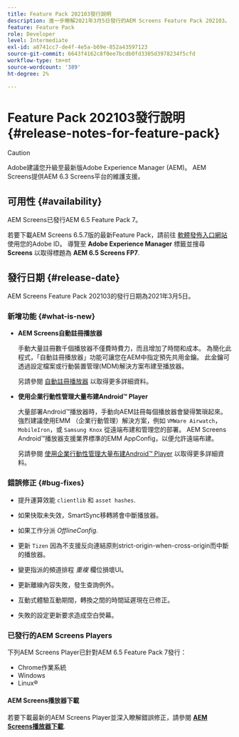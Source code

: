 ```yaml
---
title: Feature Pack 202103發行說明
description: 進一步瞭解2021年3月5日發行的AEM Screens Feature Pack 202103。
feature: Feature Pack
role: Developer
level: Intermediate
exl-id: a8741cc7-de4f-4e5a-b69e-852a43597123
source-git-commit: 6643f4162c8f0ee7bcdb0fd3305d3978234f5cfd
workflow-type: tm+mt
source-wordcount: '389'
ht-degree: 2%

---
```


# Feature Pack 202103發行說明 {#release-notes-for-feature-pack}

>[!CAUTION]
>Adobe建議您升級至最新版Adobe Experience Manager (AEM)。 AEM Screens提供AEM 6.3 Screens平台的維護支援。

## 可用性 {#availability}

AEM Screens已發行AEM 6.5 Feature Pack 7。

若要下載AEM Screens 6.5.7版的最新Feature Pack，請前往 [軟體發佈入口網站](https://experience.adobe.com/#/downloads/content/software-distribution/en/aem.html) 使用您的Adobe ID。 導覽至 **Adobe Experience Manager** 標籤並搜尋 **Screens** 以取得標題為 **AEM 6.5 Screens FP7**.

## 發行日期 {#release-date}

AEM Screens Feature Pack 202103的發行日期為2021年3月5日。

### 新增功能 {#what-is-new}

* **AEM Screens自動註冊播放器**

  手動大量註冊數千個播放器不僅費時費力，而且增加了時間和成本。 為簡化此程式，「自動註冊播放器」功能可讓您在AEM中指定預先共用金鑰。 此金鑰可透過設定檔案或行動裝置管理(MDM)解決方案布建至播放器。

  另請參閱 [自動註冊播放器](/help/user-guide/auto-registration-players.md) 以取得更多詳細資料。


* **使用企業行動性管理大量布建Android™ Player**

  大量部署Android™播放器時，手動向AEM註冊每個播放器會變得繁瑣起來。 強烈建議使用EMM （企業行動管理）解決方案，例如 `VMWare Airwatch`， `MobileIron`，或 `Samsung Knox` 從遠端布建和管理您的部署。 AEM Screens Android™播放器支援業界標準的EMM AppConfig，以便允許遠端布建。

  另請參閱 [使用企業行動性管理大量布建Android™ Player](/help/user-guide/implementing-android-player.md#implementation) 以取得更多詳細資料。


### 錯誤修正 {#bug-fixes}

* 提升運算效能 `clientlib` 和 `asset hashes`.

* 如果快取未失效，SmartSync移轉將會中斷播放器。

* 如果工作分派 *OfflineConfig*.

* 更新 `Tizen` 因為不支援反向連結原則strict-origin-when-cross-origin而中斷的播放器。

* 變更指派的頻道排程 *重複* 欄位損壞UI。

* 更新離線內容失敗，發生查詢例外。

* 互動式體驗互動期間，轉換之間的時間延遲現在已修正。

* 失敗的設定更新要求造成空白熒幕。

### 已發行的AEM Screens Players

下列AEM Screens Player已針對AEM 6.5 Feature Pack 7發行：

* Chrome作業系統
* Windows
* Linux®

#### AEM Screens播放器下載

若要下載最新的AEM Screens Player並深入瞭解錯誤修正，請參閱 **[AEM Screens播放器下載](https://download.macromedia.com/screens/index.html)**.
